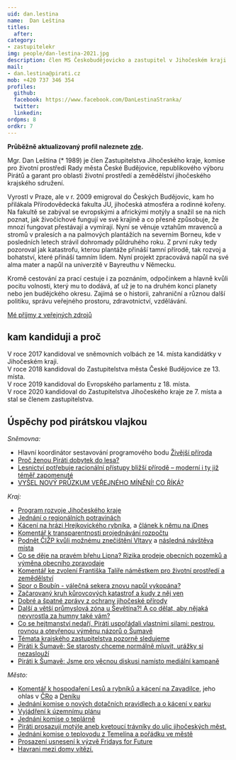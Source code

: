 ```yaml
---
uid: dan.lestina
name:  Dan Leština
titles:
  after:
category:
- zastupitelekr
img: people/dan-lestina-2021.jpg
description: člen MS Českobudějovicko a zastupitel v Jihočeském kraji
mail:
- dan.lestina@pirati.cz
mob: +420 737 346 354
profiles:
  github:
  facebook: https://www.facebook.com/DanLestinaStranka/
  twitter:
  linkedin:
ordpms: 8 
ordkr: 7
---
```

**Průběžně aktualizovaný profil naleznete [zde](https://lide.pirati.cz/profil/2605/).**
 

Mgr. Dan Leština (* 1989) je člen Zastupitelstva Jihočeského kraje, komise pro životní prostředí Rady města České Budějovice, republikového výboru Pirátů a garant pro oblasti životní prostředí a zemědělství jihočeského krajského sdružení.

Vyrostl v Praze, ale v r. 2009 emigroval do Českých Budějovic, kam ho přilákala Přírodovědecká fakulta JU, jihočeská atmosféra a rodinné kořeny. Na fakultě se zabýval se evropskými a africkými motýly a snažil se na nich poznat, jak živočichové fungují ve své krajině a co přesně způsobuje, že mnozí fungovat přestávají a vymírají. Nyní se věnuje vztahům mravenců a stromů v pralesích a na palmových plantážích na severním Borneu, kde v posledních letech strávil dohromady půldruhého roku. Z první ruky tedy pozoroval jak katastrofu, kterou plantáže přináší tamní přírodě, tak rozvoj a bohatství, které přináší tamním lidem. Nyní projekt zpracovává napůl na své alma mater a napůl na univerzitě v Bayreuthu v Německu.

Kromě cestování za prací cestuje i za poznáním, odpočinkem a hlavně kvůli pocitu volnosti, který mu to dodává, ať už je to na druhém konci planety nebo jen budějckého okresu. Zajímá se o historii, zahraniční a různou další politiku, správu veřejného prostoru, zdravotnictví, vzdělávání.

[Mé příjmy z veřejných zdrojů](https://nalodeni.pirati.cz/odmeny/dan.lestina)

  <h2 class="head-alt-sm mt-12 mb-4">kam kandiduji a proč</h2>
  <div class="content-block">
    <p class="mb-12"><p>V roce 2017 kandidoval ve sněmovních volbách ze 14. místa kandidátky v Jihočeském kraji.<br />
V roce 2018 kandidoval do Zastupitelstva města České Budějovice ze 13. místa.<br />
V roce 2019 kandidoval do Evropského parlamentu z 18. místa.<br />
V roce 2020 kandidoval do Zastupitelstva Jihočeského kraje ze 7. místa a stal se členem zastupitelstva.</p></p>
  </div>

  <h2 class="head-alt-sm mt-12 mb-4">Úspěchy pod pirátskou vlajkou</h2>
  <div class="content-block">
    <p class="mb-12"><p>
<em>Sněmovna:</em><br />
<ul>
<li>Hlavní koordinátor sestavování programového bodu <a href="https://www.piratiastarostove.cz/program/zivejsi-priroda/">Živější příroda</a><br /></li>
<li><a href="https://www.piratskelisty.cz/clanek-2562-radek-holomcik-a-dan-lestina-proc-zenou-pirati-dobytek-do-lesa">Proč ženou Piráti dobytek do lesa?</a><br /></li>
<li><a href="https://www.piratskelisty.cz/clanek-2533-lesnictvi-potrebuje-racionalni-pristupy-blizsi-prirode-moderni-i-ty-jiz-temer-zapomenute">Lesnictví potřebuje racionální přístupy bližší přírodě – moderní i ty již téměř zapomenuté</a><br /></li>
<li><a href="https://cb.pirati.cz/blog/2018/06/20/vysel-novy-pruzkum-verejneho-mineni-co-rika/">VYŠEL NOVÝ PRŮZKUM VEŘEJNÉHO MÍNĚNÍ! CO ŘÍKÁ?</a></li></ul></p>
<p><em>Kraj:</em><br /><ul>
<li><a href="https://jihocesky.pirati.cz/tiskove-zpravy/jihocesky-kraj-ma-program-rozvoje/">Program rozvoje Jihočeského kraje</a><br /></li>
<li><a href="https://www.facebook.com/pirati.jck/photos/a.10150555230202114/10159324566102114/">Jednání o regionálních potravinách</a><br /></li>
<li><a href="https://jihocesky.pirati.cz/tiskove-zpravy/nezakonne-kaceni-hrejkovicky-rybnik/">Kácení na hrázi Hrejkovického rybníka</a>, a <a href="https://www.idnes.cz/ceske-budejovice/zpravy/duby-stromy-kaceni-rybnik-hraz-hrejkovice-firma-schwarzenberg.A210322_600151_budejovice-zpravy_neb">článek k němu na iDnes</a><br /></li>
<li><a href="https://jihocesky.pirati.cz/tiskove-zpravy/bez-transparentnosti-je-zasedani-zastupitelstva-jen-prazdny-ritual/">Komentář k transparentnosti projednávání rozpočtu</a><br /></li>
<li><a href="https://www.facebook.com/pirati.jck/photos/a.10150555230202114/10158909237057114/">Podnět ČIŽP kvůli možnému znečištění Vltavy</a> a  <a href="https://www.facebook.com/pirati.jck/posts/10158921748337114">následná návštěva místa</a><br /></li>
<li><a href="https://jihocesky.pirati.cz/tiskove-zpravy/co-se-deje-na-pravem-brehu-lipna/">Co se děje na pravém břehu Lipna? Rizika prodeje obecních pozemků a výměna obecního zpravodaje</a><br /></li>
<li><a href="https://jihocesky.pirati.cz/tiskove-zpravy/komentar-ke-zvoleni-frantiska-talire-namestkem-pro-zivotni-prostredi-a-zemedelstvi/">Komentář ke zvolení Františka Talíře náměstkem pro životní prostředí a zemědělství</a> <br /></li>
<li><a href="https://jihocesky.pirati.cz/tiskove-zpravy/spor-o-boubin/">Spor o Boubín - válečná sekera znovu napůl vykopána?</a><br /></li>
<li><a href="https://jihocesky.pirati.cz/tiskove-zpravy/zacarovany-kruh-kurovcovych-katastrof/">Začarovaný kruh kůrovcových katastrof a kudy z něj ven</a> <br /></li>
<li><a href="https://jihocesky.pirati.cz/tiskove-zpravy/dobre-spatne-zpravy-z-ochrany-jihoceske-prirody/">Dobré a špatné zprávy z ochrany jihočeské přírody</a><br /></li>
<li><a href="https://jihocesky.pirati.cz/tiskove-zpravy/prumyslova-zona-sevetin/">Další a větší průmyslová zóna u Ševětína?! A co dělat, aby nějaká nevyrostla za humny také vám?</a> <br /></li>
<li><a href="https://jihocesky.pirati.cz/tiskove-zpravy/co-se-hejtmanstvi-nedari-pirati-usporadali-vlastnimi-silami-pestrou-rovnou-a-otevrenou-vymenu-nazoru-o-sumave/">Co se hejtmanství nedaří, Piráti uspořádali vlastními silami: pestrou, rovnou a otevřenou výměnu názorů o Šumavě</a> <br /></li>
<li><a href="https://jihocesky.pirati.cz/tiskove-zpravy/temata-krajskeho-zastupitelstva-pozorne-sledujeme/">Témata krajského zastupitelstva pozorně sledujeme</a> <br /></li>
<li><a href="https://jihocesky.pirati.cz/tiskove-zpravy/pirati-k-sumave-se-starosty-chceme-normalne-mluvit-urazky-si-nezaslouzi/">Piráti k Šumavě: Se starosty chceme normálně mluvit, urážky si nezaslouží</a> <br /></li>
<li><a href="https://jihocesky.pirati.cz/tiskove-zpravy/pirati-k-sumave-jsme-pro-vecnou-diskusi-namisto-medialni-kampane/">Piráti k Šumavě: Jsme pro věcnou diskusi namísto mediální kampaně</a></li></ul> </p>
<p><em>Město:</em><br /><ul>
<li><a href="https://cb.pirati.cz/blog/2021/03/04/komentar-dana-lestiny-ke-kaceni-dubove-aleje-na-zavadilce/">Komentář k hospodaření Lesů a rybníků a kácení na Zavadilce</a>, jeho ohlas v <a href="https://budejovice.rozhlas.cz/bor-u-zavadilky-v-ceskych-budejovicich-prisel-o-sto-tricet-let-starou-dubovou-8440899">ČRo</a> a <a href="https://ceskobudejovicky.denik.cz/zpravy_region/kaceni-dubu-na-zavadilce-pobliz-sidliste-maj-v-budejovicich-20210304.html">Deníku</a><br /></li>
<li><a href="https://cb.pirati.cz/blog/2020/12/18/informace-z-listopadovych-komisi-mesta/">Jednání komise o nových dotačních pravidlech a o kácení v parku</a><br /></li>
<li><a href="https://jihocesky.pirati.cz/tiskove-zpravy/v-cb-probehne-zastupitelstvo-k-uzemnimu-planu/">Vyjádření k územnímu plánu</a><br /></li>
<li><a href="https://cb.pirati.cz/blog/2020/10/21/informace-ze-zarijovych-komisi-mesta/">Jednání komise o teplárně</a><br /></li>
<li><a href="https://jihocesky.pirati.cz/tiskove-zpravy/pirati-prosazuji-motyle/">Piráti prosazují motýle aneb kvetoucí trávníky do ulic jihočeských měst.</a> <br /></li>
<li><a href="https://cb.pirati.cz/blog/2020/03/06/informace-z-unorovych-jednani-komisi-mesta/">Jednání komise o teplovodu z Temelína a pořádku ve městě</a><br /></li>
<li><a href="https://cb.pirati.cz/blog/2020/02/02/co-v-lednu-projednavaly-komise-mesta/">Prosazení usnesení k výzvě Fridays for Future</a><br /></li>
<li><a href="https://www.impuls.cz/regiony/jihocesky-kraj/havrani-lide-nechteji-ptaky-kolonie.A190414_093202_imp-jihocesky_kov">Havrani mezi domy vítězí.</a></li></ul></p>
</p>
  </div>
